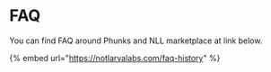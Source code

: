 # FAQ

You can find FAQ around Phunks and NLL marketplace at link below.

{% embed url="https://notlarvalabs.com/faq-history" %}
